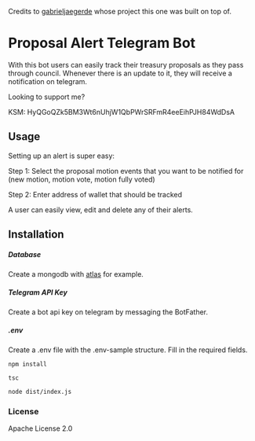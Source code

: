 Credits to [gabrieljaegerde](https://github.com/gabrieljaegerde/tipAlert_telegram) whose project this one was built on top of.

# Proposal Alert Telegram Bot

With this bot users can easily track their treasury proposals as they pass through council. Whenever there is an update to it, they will receive a notification on telegram.

Looking to support me?

KSM: HyQGoQZk5BM3Wt6nUhjW1QbPWrSRFmR4eeEihPJH84WdDsA

## Usage

Setting up an alert is super easy:

Step 1: Select the proposal motion events that you want to be notified for (new motion, motion vote, motion fully voted)

Step 2: Enter address of wallet that should be tracked

A user can easily view, edit and delete any of their alerts.

## Installation

##### Database
Create a mongodb with [atlas](https://www.mongodb.com/atlas/database) for example.

##### Telegram API Key
Create a bot api key on telegram by messaging the BotFather.

##### .env
Create a .env file with the .env-sample structure. Fill in the required fields.

```npm install```

```tsc```

```node dist/index.js```

### License
Apache License 2.0

